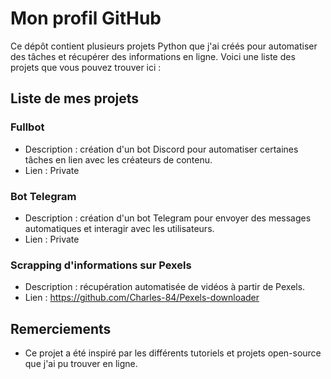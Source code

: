 # Mon profil GitHub

Ce dépôt contient plusieurs projets Python que j'ai créés pour automatiser des tâches et récupérer des informations en ligne. Voici une liste des projets que vous pouvez trouver ici :

## Liste de mes projets

### Fullbot

- Description : création d'un bot Discord pour automatiser certaines tâches en lien avec les créateurs de contenu.
- Lien : Private

### Bot Telegram

- Description : création d'un bot Telegram pour envoyer des messages automatiques et interagir avec les utilisateurs.
- Lien : Private

### Scrapping d'informations sur Pexels

- Description : récupération automatisée de vidéos à partir de Pexels.
- Lien : https://github.com/Charles-84/Pexels-downloader

## Remerciements

- Ce projet a été inspiré par les différents tutoriels et projets open-source que j'ai pu trouver en ligne.
